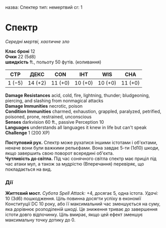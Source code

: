 назва: Спектер тип: немертвий cr: 1

# Спектр
_Середні мертві, хаотичне зло_

**Клас броні** 12    
**Очки** 22 (5d8)    
**швидкість** ft., польоту 50 футів. (коливання)

| СТР    | ДЕКС    | CON     | ІНТ     | WIS     | CHA     |
| ------ | ------- | ------- | ------- | ------- | ------- |
| 1 (−5) | 14 (+2) | 11 (+0) | 10 (+0) | 10 (+0) | 11 (+0) |

**Damage Resistances** acid, cold, fire, lightning, thunder; bludgeoning, piercing, and slashing from nonmagical attacks    
**Damage Immunities** necrotic, poison    
**Condition Immunities** charmed, exhaustion, grappled, paralyzed, petrified, poisoned, prone, restrained, unconscious    
**Senses** darkvision 60 ft., passive Perception 10    
**Languages** understands all languages it knew in life but can't speak    
**Challenge** 1 (200 XP)

**Поступовий рух.** Спектр може рухатися іншими істотами і об'єктами, неначе вони були важкими рельєфами. Вона завдає 5-ти (1d10) шкоди, якщо завершить свою поворот всередині об'єкта.    
**Чутливість до світла.** Під час сонячного світла спектр має приціл під час атаки мул, а також за мудрістю (Вперечання) перевіряє, що покладається на вид.

### Дії
**Життєвий мост.** _Субота Spell Attack:_ +4, досягає 5, одна істота. _Удачі:_ 10 (3d6) пошкодження. Ціль повинна досягти успіху в економії Конституції DC 10 року, або її максимальний час зменшується на суму, яка дорівнює розподіленій шкоді. Це зниження триває до завершення істоти довго відпочинку. Ціль вмирає, якщо цей ефект зменшує максимальну точку дотику до 0.